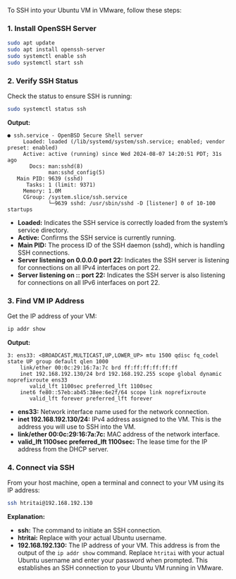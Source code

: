 To SSH into your Ubuntu VM in VMware, follow these steps:

### 1. Install OpenSSH Server
```bash
sudo apt update
sudo apt install openssh-server
sudo systemctl enable ssh
sudo systemctl start ssh
```

### 2. Verify SSH Status
Check the status to ensure SSH is running:
```bash
sudo systemctl status ssh
```
**Output:**
```
● ssh.service - OpenBSD Secure Shell server
     Loaded: loaded (/lib/systemd/system/ssh.service; enabled; vendor preset: enabled)
     Active: active (running) since Wed 2024-08-07 14:20:51 PDT; 31s ago
       Docs: man:sshd(8)
             man:sshd_config(5)
   Main PID: 9639 (sshd)
      Tasks: 1 (limit: 9371)
     Memory: 1.0M
     CGroup: /system.slice/ssh.service
             └─9639 sshd: /usr/sbin/sshd -D [listener] 0 of 10-100 startups
```
- **Loaded:** Indicates the SSH service is correctly loaded from the system’s service directory.
- **Active:** Confirms the SSH service is currently running.
- **Main PID:** The process ID of the SSH daemon (sshd), which is handling SSH connections.
- **Server listening on 0.0.0.0 port 22:** Indicates the SSH server is listening for connections on all IPv4 interfaces on port 22.
- **Server listening on :: port 22:** Indicates the SSH server is also listening for connections on all IPv6 interfaces on port 22.
### 3. Find VM IP Address
Get the IP address of your VM:
```bash
ip addr show
```
**Output:**
```
3: ens33: <BROADCAST,MULTICAST,UP,LOWER_UP> mtu 1500 qdisc fq_codel state UP group default qlen 1000
    link/ether 00:0c:29:16:7a:7c brd ff:ff:ff:ff:ff:ff
    inet 192.168.192.130/24 brd 192.168.192.255 scope global dynamic noprefixroute ens33
       valid_lft 1100sec preferred_lft 1100sec
    inet6 fe80::57eb:ab45:38ee:6e2f/64 scope link noprefixroute
       valid_lft forever preferred_lft forever
```
- **ens33:** Network interface name used for the network connection.
- **inet 192.168.192.130/24:** IPv4 address assigned to the VM. This is the address you will use to SSH into the VM.
- **link/ether 00:0c:29:16:7a:7c:** MAC address of the network interface.
- **valid_lft 1100sec preferred_lft 1100sec:** The lease time for the IP address from the DHCP server.
### 4. Connect via SSH
From your host machine, open a terminal and connect to your VM using its IP address:
```bash
ssh htritai@192.168.192.130
```
**Explanation:**
- **ssh:** The command to initiate an SSH connection.
- **htritai:** Replace with your actual Ubuntu username.
- **192.168.192.130:** The IP address of your VM. This address is from the output of the `ip addr show` command.
Replace `htritai` with your actual Ubuntu username and enter your password when prompted. This establishes an SSH connection to your Ubuntu VM running in VMware.
